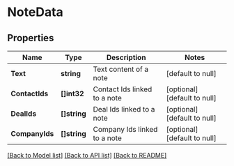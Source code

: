 # NoteData

## Properties
Name | Type | Description | Notes
------------ | ------------- | ------------- | -------------
**Text** | **string** | Text content of a note | [default to null]
**ContactIds** | **[]int32** | Contact Ids linked to a note | [optional] [default to null]
**DealIds** | **[]string** | Deal Ids linked to a note | [optional] [default to null]
**CompanyIds** | **[]string** | Company Ids linked to a note | [optional] [default to null]

[[Back to Model list]](../README.md#documentation-for-models) [[Back to API list]](../README.md#documentation-for-api-endpoints) [[Back to README]](../README.md)


